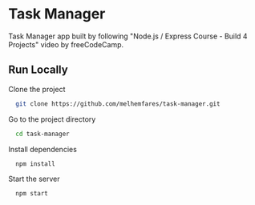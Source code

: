 
# Task Manager

Task Manager app built by following "Node.js / Express Course - Build 4 Projects" video by freeCodeCamp.


## Run Locally

Clone the project

```bash
  git clone https://github.com/melhemfares/task-manager.git
```

Go to the project directory

```bash
  cd task-manager
```

Install dependencies

```bash
  npm install
```

Start the server

```bash
  npm start
```

